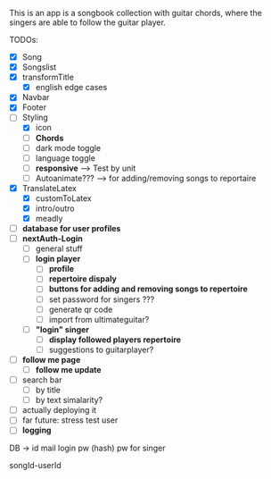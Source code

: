 This is an app is a songbook collection with guitar chords, where the singers are able to follow the guitar player.

TODOs: 
- [x] Song
- [x] Songslist
- [x] transformTitle 
  - [x] english edge cases
- [x] Navbar
- [x] Footer
- [ ] Styling
  - [x] icon
  - [ ] **Chords**
  - [ ] dark mode toggle
  - [ ] language toggle
  - [ ] **responsive** --> Test by unit
  - [ ] Autoanimate??? --> for adding/removing songs to reportaire
- [x] TranslateLatex 
  - [x] customToLatex
  - [x] intro/outro
  - [x] meadly
- [ ] **database for user profiles**
- [ ] **nextAuth-Login**
  - [ ] general stuff 
  - [ ] **login player**
    - [ ] **profile**
    - [ ] **repertoire dispaly**
    - [ ] **buttons for adding and removing songs to repertoire**
    - [ ] set password for singers ???
    - [ ] generate qr code
    - [ ] import from ultimateguitar?
  - [ ] **"login" singer**
    - [ ] **display followed players repertoire**
    - [ ] suggestions to guitarplayer?
- [ ] **follow me page**
  - [ ] **follow me update**
- [ ] search bar
  - [ ] by title
  - [ ] by text simalarity?
- [ ] actually deploying it
- [ ] far future: stress test user
- [ ] **logging**

DB -> 
  id
  mail
  login pw (hash)
  pw for singer

  songId-userId
  